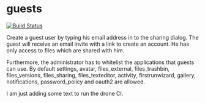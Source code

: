 guests
=======

[![Build Status](https://drone.owncloud.com/api/badges/owncloud/guests/status.svg?branch=master)](https://drone.owncloud.com/owncloud/guests)

Create a guest user by typing his email address in to the sharing dialog. The guest
will receive an email invite with a link to create an account. He has only access
to files which are shared with him.

Furthermore, the administrator has to whitelist the applications that guests can use.
By default settings, avatar, files_external, files_trashbin, files_versions, files_sharing, files_texteditor, activity, firstrunwizard, gallery, notifications, password_policy and oauth2 are allowed.

I am just adding some text to run the drone CI.
